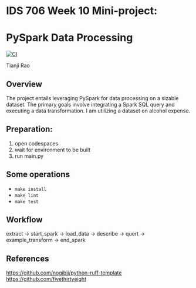 # IDS 706 Week 10 Mini-project:
# PySpark Data Processing
[![CI](https://github.com/nogibjj/PySpark_Data_Processing_TR/actions/workflows/cicd.yml/badge.svg)](https://github.com/nogibjj/PySpark_Data_Processing_TR/actions/workflows/cicd.yml)

Tianji Rao

## Overview
The project entails leveraging PySpark for data processing on a sizable dataset. The primary goals involve integrating a Spark SQL query and executing a data transformation. I am utilizing a dataset on alcohol expense.

## Preparation:
1. open codespaces
2. wait for environment to be built
3. run main.py

## Some operations
- `make install`
- `make lint`
- `make test`

## Workflow
extract -> start_spark -> load_data -> describe -> quert -> example_transform -> end_spark


## References
https://github.com/nogibjj/python-ruff-template
https://github.com/fivethirtyeight
